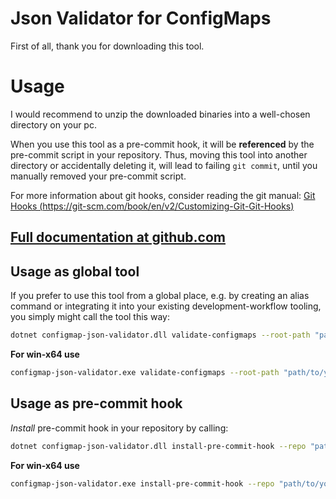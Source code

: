 # Json Validator for ConfigMaps
First of all, thank you for downloading this tool.

# Usage
I would recommend to unzip the downloaded binaries into a well-chosen directory on your pc. 

When you use this tool as a pre-commit hook, it will be **referenced** by the pre-commit script in your repository. Thus, moving this tool into another directory or accidentally deleting it, will lead to failing `git commit`, until you manually removed your pre-commit script.

For more information about git hooks, consider reading the git manual: [Git Hooks (https://git-scm.com/book/en/v2/Customizing-Git-Git-Hooks)](https://git-scm.com/book/en/v2/Customizing-Git-Git-Hooks)

## [Full documentation at github.com](https://github.com/bkrieger1991/k8s-support-tools/blob/main/Readme.md)

## Usage as global tool
If you prefer to use this tool from a global place, e.g. by creating an alias command or integrating it into your existing development-workflow tooling, you simply might call the tool this way:
```sh
dotnet configmap-json-validator.dll validate-configmaps --root-path "path/to/your/manifest/directory"
```
**For win-x64 use**
```sh
configmap-json-validator.exe validate-configmaps --root-path "path/to/your/manifest/directory"
```

## Usage as pre-commit hook
*Install* pre-commit hook in your repository by calling:
```sh
dotnet configmap-json-validator.dll install-pre-commit-hook --repo "path/to/your/respository"
``` 
**For win-x64 use**
```sh
configmap-json-validator.exe install-pre-commit-hook --repo "path/to/your/respository"
```